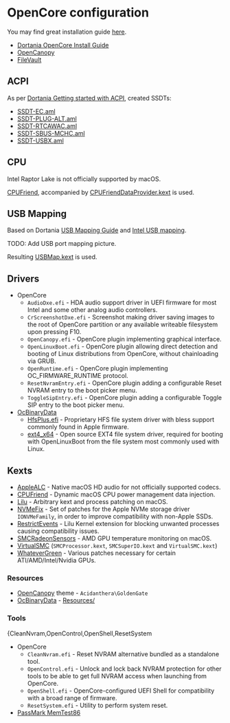 # OpenCore configuration

You may find great installation guide [here](https://dortania.github.io/OpenCore-Install-Guide/installer-guide/).

- [Dortania OpenCore Install Guide](https://dortania.github.io/OpenCore-Install-Guide/)
- [OpenCanopy](https://dortania.github.io/OpenCore-Post-Install/cosmetic/gui.html)
- [FileVault](https://dortania.github.io/OpenCore-Post-Install/universal/security/filevault.html)

## ACPI

As per [Dortania Getting started with ACPI](https://dortania.github.io/Getting-Started-With-ACPI/), created SSDTs:

- [SSDT-EC.aml](../efi/OC/ACPI/SSDT-EC.aml)
- [SSDT-PLUG-ALT.aml](../efi/OC/ACPI/SSDT-PLUG-ALT.aml)
- [SSDT-RTCAWAC.aml](../efi/OC/ACPI/SSDT-RTCAWAC.aml)
- [SSDT-SBUS-MCHC.aml](../efi/OC/ACPI/SSDT-SBUS-MCHC.aml)
- [SSDT-USBX.aml](../efi/OC/ACPI/SSDT-USBX.aml)

## CPU

Intel Raptor Lake is not officially supported by macOS.

[CPUFriend](https://github.com/acidanthera/CPUFriend/blob/master/Instructions.md), accompanied by
[CPUFriendDataProvider.kext](../efi/OC/Kexts/CPUFriendDataProvider.kext) is used.

## USB Mapping

Based on Dortania [USB Mapping Guide](https://dortania.github.io/OpenCore-Post-Install/usb/) and [Intel USB mapping](https://github.com/corpnewt/USBMap).

TODO: Add USB port mapping picture.

Resulting [USBMap.kext](../efi/OC/Kexts/USBMap.kext) is used.

## Drivers

- OpenCore
  - `AudioDxe.efi` - HDA audio support driver in UEFI firmware for most Intel and some other analog audio controllers.
  - `CrScreenshotDxe.efi` - Screenshot making driver saving images to the root of OpenCore partition or any available writeable filesystem upon pressing F10.
  - `OpenCanopy.efi` - OpenCore plugin implementing graphical interface.
  - `OpenLinuxBoot.efi` - OpenCore plugin allowing direct detection and booting of Linux distributions from OpenCore, without chainloading via GRUB.
  - `OpenRuntime.efi` - OpenCore plugin implementing OC_FIRMWARE_RUNTIME protocol.
  - `ResetNvramEntry.efi` - OpenCore plugin adding a configurable Reset NVRAM entry to the boot picker menu.
  - `ToggleSipEntry.efi` - OpenCore plugin adding a configurable Toggle SIP entry to the boot picker menu.
- [OcBinaryData](https://github.com/acidanthera/OcBinaryData)
  - [HfsPlus.efi](https://github.com/acidanthera/OcBinaryData/blob/master/Drivers/HfsPlus.efi) - Proprietary HFS file system driver with bless support commonly
    found in Apple firmware.
  - [ext4_x64](https://github.com/acidanthera/OcBinaryData/blob/master/Drivers/ext4_x64.efi) - Open source EXT4 file system driver, required for booting with
    OpenLinuxBoot from the file system most commonly used with Linux.

## Kexts

- [AppleALC](https://github.com/acidanthera/AppleALC) - Native macOS HD audio for not officially supported codecs.
- [CPUFriend](https://github.com/acidanthera/CPUFriend) - Dynamic macOS CPU power management data injection.
- [Lilu](https://github.com/acidanthera/Lilu) - Arbitrary kext and process patching on macOS.
- [NVMeFix](https://github.com/acidanthera/NVMeFix) - Set of patches for the Apple NVMe storage driver `IONVMeFamily`, in order to improve compatibility with
  non-Apple SSDs.
- [RestrictEvents](https://github.com/acidanthera/RestrictEvents) - Lilu Kernel extension for blocking unwanted processes causing compatibility issues.
- [SMCRadeonSensors](https://github.com/ChefKissInc/SMCRadeonSensors) - AMD GPU temperature monitoring on macOS.
- [VirtualSMC](https://github.com/acidanthera/VirtualSMC) (`SMCProcessor.kext`, `SMCSuperIO.kext` and `VirtualSMC.kext`)
- [WhateverGreen](https://github.com/acidanthera/WhateverGreen) - Various patches necessary for certain ATI/AMD/Intel/Nvidia GPUs.

### Resources

- [OpenCanopy](https://dortania.github.io/OpenCore-Post-Install/cosmetic/gui.html) theme - `Acidanthera\GoldenGate`
- [OcBinaryData](https://github.com/acidanthera/OcBinaryData) - [Resources/](https://github.com/acidanthera/OcBinaryData/blob/master/Resources)

### Tools

{CleanNvram,OpenControl,OpenShell,ResetSystem

- OpenCore
  - `CleanNvram.efi` - Reset NVRAM alternative bundled as a standalone tool.
  - `OpenControl.efi` - Unlock and lock back NVRAM protection for other tools to be able to get full NVRAM access when launching from OpenCore.
  - `OpenShell.efi` - OpenCore-configured UEFI Shell for compatibility with a broad range of firmware.
  - `ResetSystem.efi` - Utility to perform system reset.
- [PassMark MemTest86](https://www.memtest86.com/)

